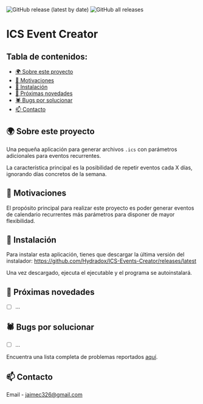 <img alt="GitHub release (latest by date)" src="https://img.shields.io/github/v/release/Hydradox/ICS-Events-Creator?style=for-the-badge">

<img alt="GitHub all releases" src="https://img.shields.io/github/downloads/Hydradox/ICS-Events-Creator/total?style=for-the-badge">

# ICS Event Creator <!-- omit in toc -->

## Tabla de contenidos: <!-- omit in toc -->
- [🌍 Sobre este proyecto](#-sobre-este-proyecto)
- [🥇 Motivaciones](#-motivaciones)
- [🔰 Instalación](#-instalación)
- [🔮 Próximas novedades](#-próximas-novedades)
- [🕷 Bugs por solucionar](#-bugs-por-solucionar)
- [📫 Contacto](#-contacto)


## 🌍 Sobre este proyecto

Una pequeña aplicación para generar archivos ```.ics``` con parámetros adicionales para eventos recurrentes.

La característica principal es la posibilidad de repetir eventos cada X días, ignorando días concretos de la semana.


## 🥇 Motivaciones

El propósito principal para realizar este proyecto es poder generar eventos de calendario recurrentes más parámetros para disponer de mayor flexibilidad.


<!-- GETTING STARTED -->
## 🔰 Instalación

Para instalar esta aplicación, tienes que descargar la última versión del instalador:
https://github.com/Hydradox/ICS-Events-Creator/releases/latest

Una vez descargado, ejecuta el ejecutable y el programa se autoinstalará.


<!-- ROADMAP -->
## 🔮 Próximas novedades

  - [ ] ...

## 🕷 Bugs por solucionar

  - [ ] ...


Encuentra una lista completa de problemas reportados [aquí](https://github.com/Hydradox/ICS-Events-Creator/issues).

<!-- CONTACT -->
## 📫 Contacto

Email - [jaimec326@gmail.com](mailto:jaimec326@gmail.com)



<!-- MARKDOWN LINKS & IMAGES -->
[issues-shield]: https://img.shields.io/bitbucket/issues/Hydradox/ICS-Events-Creator?style=flat-square
[issues-url]: https://github.com/Hydradox/ICS-Events-Creator/issues